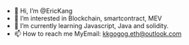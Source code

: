 - 👋 Hi, I’m @EricKang
- 👀 I’m interested in Blockchain, smartcontract, MEV
- 🌱 I’m currently learning Javascript, Java and solidity.
- 📫 How to reach me MyEmail: kkgogog.eth@outlook.com

<!---
ZibinKang/ZibinKang is a ✨ special ✨ repository because its `README.md` (this file) appears on your GitHub profile.
You can click the Preview link to take a look at your changes.
--->
